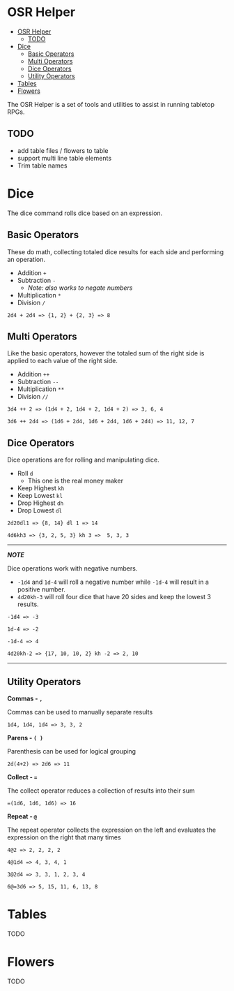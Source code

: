 # OSR Helper

- [OSR Helper](#osr-helper)
	- [TODO](#todo)
- [Dice](#dice)
	- [Basic Operators](#basic-operators)
	- [Multi Operators](#multi-operators)
	- [Dice Operators](#dice-operators)
	- [Utility Operators](#utility-operators)
- [Tables](#tables)
- [Flowers](#flowers)

The OSR Helper is a set of tools and utilities to assist in running tabletop RPGs.

## TODO

- add table files / flowers to table
- support multi line table elements
- Trim table names


# Dice
The dice command rolls dice based on an expression.

## Basic Operators
These do math, collecting totaled dice results for each side and performing an operation.
- Addition `+`
- Subtraction `-` 
  - *Note: also works to negate numbers*
- Multiplication `*`
- Division `/`

```
2d4 + 2d4 => {1, 2} + {2, 3} => 8
```

## Multi Operators
Like the basic operators, however the totaled sum of the right side is applied to each value of the right side.
- Addition `++`
- Subtraction `--`
- Multiplication `**`
- Division `//`

```
3d4 ++ 2 => (1d4 + 2, 1d4 + 2, 1d4 + 2) => 3, 6, 4

3d6 ++ 2d4 => (1d6 + 2d4, 1d6 + 2d4, 1d6 + 2d4) => 11, 12, 7
```

## Dice Operators
Dice operations are for rolling and manipulating dice.
- Roll `d`
  - This one is the real money maker
- Keep Highest `kh`
- Keep Lowest `kl`
- Drop Highest `dh`
- Drop Lowest `dl`

```
2d20dl1 => {8, 14} dl 1 => 14

4d6kh3 => {3, 2, 5, 3} kh 3 =>  5, 3, 3
```

---

***NOTE***

Dice operations work with negative numbers.

- `-1d4` and `1d-4` will roll a negative number while `-1d-4` will result in a positive number.
- `4d20kh-3` will roll four dice that have 20 sides and keep the lowest 3 results.

```
-1d4 => -3

1d-4 => -2

-1d-4 => 4

4d20kh-2 => {17, 10, 10, 2} kh -2 => 2, 10 
```

---

## Utility Operators
**Commas - `,`**

Commas can be used to manually separate results

```
1d4, 1d4, 1d4 => 3, 3, 2
```

**Parens - `( )`**

Parenthesis can be used for logical grouping

```
2d(4+2) => 2d6 => 11
```

**Collect - `=`**

The collect operator reduces a collection of results into their sum

```
=(1d6, 1d6, 1d6) => 16
```

**Repeat - `@`**

The repeat operator collects the expression on the left and evaluates the expression on the right that many times

```
4@2 => 2, 2, 2, 2

4@1d4 => 4, 3, 4, 1

3@2d4 => 3, 3, 1, 2, 3, 4

6@=3d6 => 5, 15, 11, 6, 13, 8
```

# Tables

TODO

# Flowers

TODO